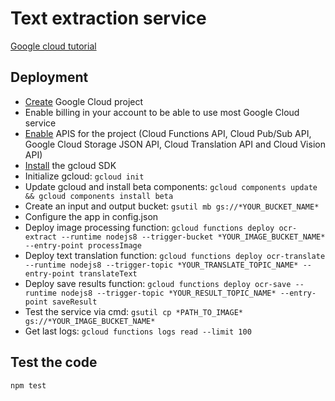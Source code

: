 # Text extraction service
[Google cloud tutorial](https://cloud.google.com/functions/docs/tutorials/ocr#functions_ocr_deploy_process-node8)
## Deployment
* [Create](https://console.cloud.google.com/cloud-resource-manager) Google Cloud project
* Enable billing in your account to be able to use most Google Cloud service
* [Enable](https://console.cloud.google.com/flows/enableapi?apiid=cloudfunctions,pubsub,storage_api,translate,vision.googleapis.com) APIS for the project (Cloud Functions API, Cloud Pub/Sub API, Google Cloud Storage JSON API, Cloud Translation API and Cloud Vision API)
* [Install](https://cloud.google.com/sdk/) the gcloud SDK
* Initialize gcloud: `gcloud init`
* Update gcloud and install beta components: `gcloud components update && gcloud components install beta`
* Create an input and output bucket: `gsutil mb gs://*YOUR_BUCKET_NAME*`
* Configure the app in config.json
* Deploy image processing function: `gcloud functions deploy ocr-extract --runtime nodejs8 --trigger-bucket *YOUR_IMAGE_BUCKET_NAME* --entry-point processImage`
* Deploy text translation function: `gcloud functions deploy ocr-translate --runtime nodejs8 --trigger-topic *YOUR_TRANSLATE_TOPIC_NAME* --entry-point translateText`
* Deploy save results function: `gcloud functions deploy ocr-save --runtime nodejs8 --trigger-topic *YOUR_RESULT_TOPIC_NAME* --entry-point saveResult`
* Test the service via cmd: `gsutil cp *PATH_TO_IMAGE* gs://*YOUR_IMAGE_BUCKET_NAME*`
* Get last logs: `gcloud functions logs read --limit 100`
## Test the code
`npm test`